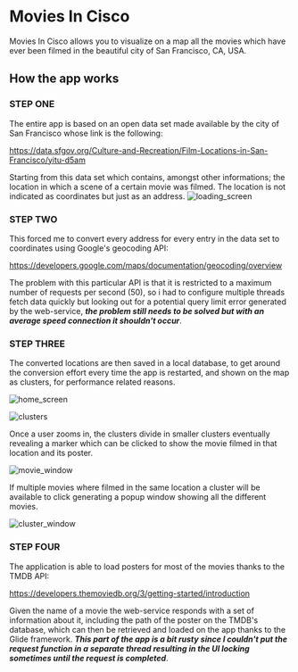 # Movies In Cisco

Movies In Cisco allows you to visualize on a map all the movies which have ever been filmed in the beautiful city of San Francisco, CA, USA.

## How the app works

### STEP ONE
The entire app is based on an open data set made available by the city of San Francisco whose link is the following:

https://data.sfgov.org/Culture-and-Recreation/Film-Locations-in-San-Francisco/yitu-d5am

Starting from this data set which contains, amongst other informations; the location in which a scene of a certain movie was filmed.
The location is not indicated as coordinates but just as an address.
![loading_screen](https://user-images.githubusercontent.com/26089090/168681842-10b88641-e0cc-4c97-89bc-796e2ef69f2b.jpg)

### STEP TWO
This forced me to convert every address for every entry in the data set to coordinates using Google's geocoding API:

https://developers.google.com/maps/documentation/geocoding/overview

The problem with this particular API is that it is restricted to a maximum number of requests per second (50), so i had to configure multiple threads fetch data quickly but looking out for a potential query limit error generated by the web-service, ***the problem still needs to be solved but with an average speed connection it shouldn't occur***.

### STEP THREE
The converted locations are then saved in a local database, to get around the conversion effort every time the app is restarted, and shown on the map as clusters, for performance related reasons. 

![home_screen](https://user-images.githubusercontent.com/26089090/168682086-9c8d9b2e-9b99-4e3b-b907-1d7ac85fd731.jpg)

![clusters](https://user-images.githubusercontent.com/26089090/168681958-5aa21890-92f6-4c41-afb5-e2fe8cc41eef.jpg)

Once a user zooms in, the clusters divide in smaller clusters eventually revealing a marker which can be clicked to show the movie filmed in that location and its poster.

![movie_window](https://user-images.githubusercontent.com/26089090/168681990-fe52d9c0-40b3-4706-97f5-de7c7e45391f.jpg)

If multiple movies where filmed in the same location a cluster will be available to click generating a popup window showing all the different movies.

![cluster_window](https://user-images.githubusercontent.com/26089090/168682002-075d5b65-39e3-4065-899d-73957aac2de6.jpg)

### STEP FOUR
The application is able to load posters for most of the movies thanks to the TMDB API:

https://developers.themoviedb.org/3/getting-started/introduction

Given the name of a movie the web-service responds with a set of information about it, including the path of the poster on the TMDB's database, which can then be retrieved and loaded on the app thanks to the Glide framework.
***This part of the app is a bit rusty since I couldn't put the request function in a separate thread resulting in the UI locking sometimes until the request is completed***.
